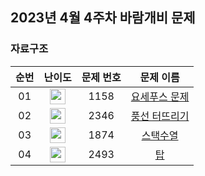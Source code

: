 ## 2023년 4월 4주차 바람개비 문제

### 자료구조

| 순번 | 난이도 | 문제 번호 | 문제 이름 |
| :-----: | :-----: | :-----: | :-----: |
| 01 | <img height="25px" width="25px" src="https://static.solved.ac/tier_small/7.svg"/> | 1158 | [요세푸스 문제](https://www.acmicpc.net/problem/1158) |
| 02 | <img height="25px" width="25px" src="https://static.solved.ac/tier_small/8.svg"/> | 2346 | [풍선 터뜨리기](https://www.acmicpc.net/problem/2346) |
| 03 | <img height="25px" width="25px" src="https://static.solved.ac/tier_small/9.svg"/> | 1874 | [스택수열](https://www.acmicpc.net/problem/1874) |
| 04 | <img height="25px" width="25px" src="https://static.solved.ac/tier_small/11.svg"/> | 2493 | [탑](https://www.acmicpc.net/problem/2493) |